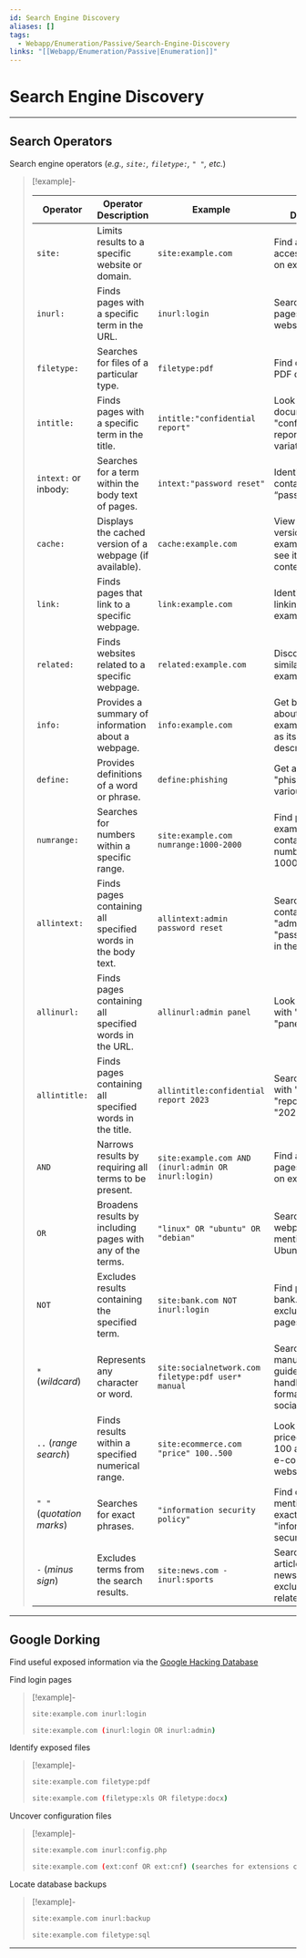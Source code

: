 ```yaml
---
id: Search Engine Discovery
aliases: []
tags:
  - Webapp/Enumeration/Passive/Search-Engine-Discovery
links: "[[Webapp/Enumeration/Passive|Enumeration]]"
---
```


# Search Engine Discovery

___

<!-- Search Operators {{{-->
## Search Operators

Search engine operators (*e.g., `site:`, `filetype:`, `" "`, etc.*)

> [!example]-
>
> | Operator | Operator Description | Example | Example Description
> | --- | --- | --- | --- |
> | `site:` | Limits results to a specific website or domain. | `site:example.com` | Find all publicly accessible pages on example.com. |
> | `inurl:` | Finds pages with a specific term in the URL. | `inurl:login` | Search for login pages on any website. |
> | `filetype:` | Searches for files of a particular type. | `filetype:pdf` | Find downloadable PDF documents. |
> | `intitle:` | Finds pages with a specific term in the title. | `intitle:"confidential report"` | Look for documents titled "confidential report" or similar variations. |
> | `intext:` or inbody: | Searches for a term within the body text of pages. | `intext:"password reset"` | Identify webpages containing the term “password reset”. |
> | `cache:` | Displays the cached version of a webpage (if available). | `cache:example.com` | View the cached version of example.com to see its previous content. |
> | `link:` | Finds pages that link to a specific webpage. | `link:example.com` | Identify websites linking to example.com. |
> | `related:` | Finds websites related to a specific webpage. | `related:example.com` | Discover websites similar to example.com. |
> | `info:` | Provides a summary of information about a webpage. | `info:example.com` | Get basic details about example.com, such as its title and description. |
> | `define:` | Provides definitions of a word or phrase. | `define:phishing` | Get a definition of "phishing" from various sources. |
> | `numrange:` | Searches for numbers within a specific range. | `site:example.com numrange:1000-2000` | Find pages on example.com containing numbers between 1000 and 2000. |
> | `allintext:` | Finds pages containing all specified words in the body text. | `allintext:admin password reset` | Search for pages containing both "admin" and "password reset" in the body text. |
> | `allinurl:` | Finds pages containing all specified words in the URL. | `allinurl:admin panel` | Look for pages with "admin" and "panel" in the URL. |
> | `allintitle:` | Finds pages containing all specified words in the title. | `allintitle:confidential report 2023` | Search for pages with "confidential," "report," and "2023" in the title. |
> | `AND` | Narrows results by requiring all terms to be present. | `site:example.com AND (inurl:admin OR inurl:login)` | Find admin or login pages specifically on example.com. |
> | `OR` | Broadens results by including pages with any of the terms. | `"linux" OR "ubuntu" OR "debian"` | Search for webpages mentioning Linux, Ubuntu, or Debian. |
> | `NOT` | Excludes results containing the specified term. | `site:bank.com NOT inurl:login` | Find pages on bank.com excluding login pages. |
> | `*` (*wildcard*) | Represents any character or word. | `site:socialnetwork.com filetype:pdf user* manual` | Search for user manuals (user guide, user handbook) in PDF format on socialnetwork.com. |
> | `..` (*range search*) | Finds results within a specified numerical range. | `site:ecommerce.com "price" 100..500` | Look for products priced between 100 and 500 on an e-commerce website. |
> | `" "` (*quotation marks*) | Searches for exact phrases. | `"information security policy"` | Find documents mentioning the exact phrase "information security policy". |
> | `-` (*minus sign*) | Excludes terms from the search results. | `site:news.com -inurl:sports` | Search for news articles on news.com excluding sports-related content. |

___
<!-- }}} -->

<!-- Google Dorking {{{-->
## Google Dorking

Find useful exposed information via the [Google Hacking Database](https://www.exploit-db.com/google-hacking-database)

Find login pages

> [!example]-
>
> ```sh
> site:example.com inurl:login
> ```
> ```sh
> site:example.com (inurl:login OR inurl:admin)
> ```

Identify exposed files

> [!example]-
>
> ```sh
> site:example.com filetype:pdf
> ```
> ```sh
> site:example.com (filetype:xls OR filetype:docx)
> ```

Uncover configuration files

> [!example]-
>
> ```sh
> site:example.com inurl:config.php
> ```
> ```sh
> site:example.com (ext:conf OR ext:cnf) (searches for extensions commonly used for configuration files)
> ```

Locate database backups

> [!example]-
>
> ```sh
> site:example.com inurl:backup
> ```
> ```sh
> site:example.com filetype:sql
> ```

___
<!-- }}} -->
